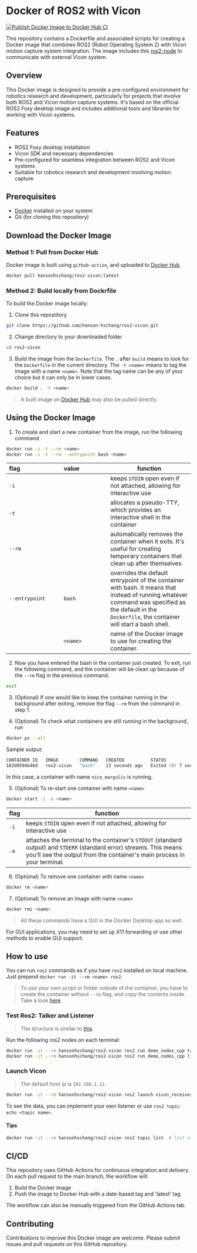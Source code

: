 # Docker of ROS2 with Vicon

[![Publish Docker Image to Docker Hub CI](https://github.com/hanson-hschang/ros2-vicon/actions/workflows/docker-image.yml/badge.svg?branch=main)](https://github.com/hanson-hschang/ros2-vicon/actions/workflows/docker-image.yml)

This repository contains a Dockerfile and associated scripts for creating a Docker image that combines ROS2 (Robot Operating System 2) with Vicon motion capture system integration. The image includes this [ros2-node](https://github.com/OPT4SMART/ros2-vicon-receiver) to communicate with external Vicon system.

## Overview

This Docker image is designed to provide a pre-configured environment for robotics research and development, particularly for projects that involve both ROS2 and Vicon motion capture systems. It's based on the official ROS2 Foxy desktop image and includes additional tools and libraries for working with Vicon systems.

## Features

- ROS2 Foxy desktop installation
- Vicon SDK and necessary dependencies
- Pre-configured for seamless integration between ROS2 and Vicon systems
- Suitable for robotics research and development involving motion capture

## Prerequisites

- [Docker](https://www.docker.com/) installed on your system
- Git (for cloning this repository)

## Download the Docker Image

### Method 1: Pull from Docker Hub

Docker image is built using `github-action`, and uploaded to [Docker Hub](https://hub.docker.com/r/hansonhschang/ros2-vicon).

```zsh
docker pull hansonhschang/ros2-vicon:latest
```

### Method 2: Build locally from Dockrfile

To build the Docker image locally:

1. Clone this repostitory 
  ```zsh
  git clone https://github.com/hanson-hschang/ros2-vicon.git
  ```

2. Change directory to your downloaded folder
  ```zsh
  cd ros2-vicon
  ```

3. Build the image from the `Dockerfile`. 
  The `.` after `build` means to look for the `Dockerfile` in the current directory. 
  The `-t <name>` means to tag the image with a name `<name>`. 
  Note that the tag name can be any of your choice but it can only be in lower cases.
  ```zsh
  docker build . -t <name>
  ```
  > A built image on [Docker Hub](https://hub.docker.com/r/hansonhschang/ros2-vicon) may also be pulled directly.

## Using the Docker Image

1. To create and start a new container from the image, run the following command
  ```zsh
  docker run -i -t --rm <name>
  docker run -i -t --rm --entrypoint bash <name>
  ```
  |  flag&nbsp;&nbsp;&nbsp;&nbsp;&nbsp;&nbsp;&nbsp;&nbsp;&nbsp;&nbsp;&nbsp;&nbsp;&nbsp;&nbsp;&nbsp;&nbsp;&nbsp;&nbsp;&nbsp;&nbsp;&nbsp;&nbsp;&nbsp;&nbsp;  |  value&nbsp;&nbsp;&nbsp;&nbsp;&nbsp;&nbsp;&nbsp;&nbsp;&nbsp;&nbsp;&nbsp;&nbsp;&nbsp;&nbsp;&nbsp;&nbsp; | function  |
  |  ------------  | ------------ | ----------- |
  |  `-i`          |              | keeps `STDIN` open even if not attached, allowing for interactive use  |
  |  `-t`          |              | allocates a pseudo-TTY, which provides an interactive shell in the container |
  | `--rm`         |              | automatically removes the container when it exits. It's useful for creating temporary containers that clean up after themselves |
  | `--entrypoint` | `bash`       | overrides the default entrypoint of the container with bash. It means that instead of running whatever command was specified as the default in the `Dockerfile`, the container will start a bash shell. |
  |                | `<name>` | name of the Docker image to use for creating the container.

2. Now you have entered the bash in the container just created. To exit, run the following command, and the container will be clean up because of the `--rm` flag in the previous command.
  ```bash
  exit
  ```

3. (Optional) If one would like to keep the container running in the background after exiting, remove the flag `--rm` from the command in step 1.

4. (Optional) To check what containers are still running in the background, run
  ```zsh
  docker ps --all  
  ```
  Sample output:
  ```zsh
  CONTAINER ID   IMAGE        COMMAND   CREATED          STATUS                     PORTS     NAMES
  163d0594b46d   ros2-vicon   "bash"    13 seconds ago   Exited (0) 7 seconds ago             nice_margulis
  ```
  In this case, a container with name `nice_margulis` is running.

5. (Optional) To re-start one container with name `<name>`
  ```zsh
  docker start -i -a <name>
  ```
  |  flag  | function  |
  |  ------------ | ----------- |
  |  `-i`         | keeps `STDIN` open even if not attached, allowing for interactive use  |
  |  `-a`         | attaches the terminal to the container's `STDOUT` (standard output) and `STDERR` (standard error) streams. This means you'll see the output from the container's main process in your terminal. |

6. (Optional) To remove one container with name `<name>`
  ```zsh
  docker rm <name>
  ```

7. (Optional) To remove an image with name `<name>`
  ```zsh
  docker rmi <name>
  ```

> All these commands have a GUI in the Docker Desktop app as well.

For GUI applications, you may need to set up X11 forwarding or use other methods to enable GUI support.

## How to use

You can run `ros2` commands as if you have `ros2` installed on local machine. Just prepend `docker run -it --rm <name> ros2`.

> To use your own script or folder outside of the container, you have to create the container without `--rm` flag, and copy the contents inside. Take a look [here](https://docs.docker.com/reference/cli/docker/container/cp/).

### Test Ros2: Talker and Listener

> The structure is similar to [this](https://docs.ros.org/en/foxy/How-To-Guides/Run-2-nodes-in-single-or-separate-docker-containers.html#run-two-nodes-in-two-separate-docker-containers).

Run the following ros2 nodes on each terminal:

```zsh
docker run -it --rm hansonhschang/ros2-vicon ros2 run demo_nodes_cpp talker
docker run -it --rm hansonhschang/ros2-vicon ros2 run demo_nodes_cpp listener
```

### Launch Vicon

> The default host ip is `192.168.1.12`.

```zsh
docker run -it --rm hansonhschang/ros2-vicon ros2 launch vicon_receiver client.launch.py
```

To see the data, you can implement your own listener or use `ros2 topic echo <topic name>`.

#### Tips

```zsh
docker run -it --rm hansonhschang/ros2-vicon ros2 topic list  # list all available ros2 topics
```

## CI/CD

This repository uses GitHub Actions for continuous integration and delivery. On each pull request to the main branch, the workflow will:

1. Build the Docker image
2. Push the image to Docker Hub with a date-based tag and 'latest' tag

The workflow can also be manually triggered from the GitHub Actions tab.

## Contributing

Contributions to improve this Docker image are welcome. Please submit issues and pull requests on this GitHub repository.
